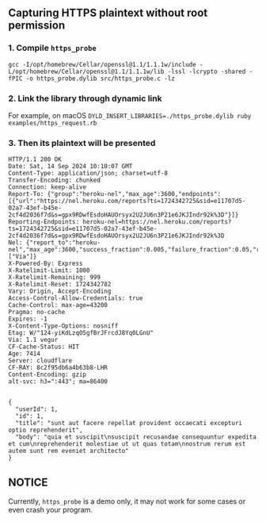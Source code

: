 ## Capturing HTTPS plaintext without root permission
### 1. Compile `https_probe`
`gcc -I/opt/homebrew/Cellar/openssl@1.1/1.1.1w/include -L/opt/homebrew/Cellar/openssl@1.1/1.1.1w/lib -lssl -lcrypto -shared -fPIC -o https_probe.dylib src/https_probe.c -lz`
### 2. Link the library through dynamic link
For example, on macOS `DYLD_INSERT_LIBRARIES=./https_probe.dylib ruby examples/https_request.rb`
### 3. Then its plaintext will be presented
```
HTTP/1.1 200 OK
Date: Sat, 14 Sep 2024 10:10:07 GMT
Content-Type: application/json; charset=utf-8
Transfer-Encoding: chunked
Connection: keep-alive
Report-To: {"group":"heroku-nel","max_age":3600,"endpoints":[{"url":"https://nel.heroku.com/reports?ts=1724342725&sid=e11707d5-02a7-43ef-b45e-2cf4d2036f7d&s=gpx9RDwfEsdoHAUOrsyx2U2JU6n3P21e6JKJIndr92k%3D"}]}
Reporting-Endpoints: heroku-nel=https://nel.heroku.com/reports?ts=1724342725&sid=e11707d5-02a7-43ef-b45e-2cf4d2036f7d&s=gpx9RDwfEsdoHAUOrsyx2U2JU6n3P21e6JKJIndr92k%3D
Nel: {"report_to":"heroku-nel","max_age":3600,"success_fraction":0.005,"failure_fraction":0.05,"response_headers":["Via"]}
X-Powered-By: Express
X-Ratelimit-Limit: 1000
X-Ratelimit-Remaining: 999
X-Ratelimit-Reset: 1724342782
Vary: Origin, Accept-Encoding
Access-Control-Allow-Credentials: true
Cache-Control: max-age=43200
Pragma: no-cache
Expires: -1
X-Content-Type-Options: nosniff
Etag: W/"124-yiKdLzqO5gfBrJFrcdJ8Yq0LGnU"
Via: 1.1 vegur
CF-Cache-Status: HIT
Age: 7414
Server: cloudflare
CF-RAY: 8c2f95db6a4b63b8-LHR
Content-Encoding: gzip
alt-svc: h3=":443"; ma=86400


{
  "userId": 1,
  "id": 1,
  "title": "sunt aut facere repellat provident occaecati excepturi optio reprehenderit",
  "body": "quia et suscipit\nsuscipit recusandae consequuntur expedita et cum\nreprehenderit molestiae ut ut quas totam\nnostrum rerum est autem sunt rem eveniet architecto"
}
```

## NOTICE
Currently, `https_probe` is a demo only, it may not work for some cases or even crash your program.
